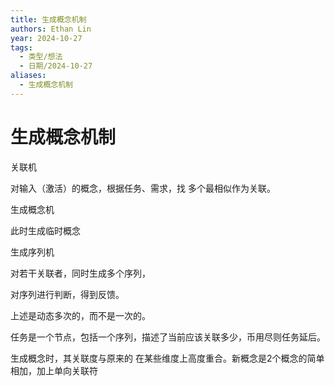 ```yaml
---
title: 生成概念机制
authors: Ethan Lin
year: 2024-10-27
tags:
  - 类型/想法
  - 日期/2024-10-27
aliases:
  - 生成概念机制
---
```

# 生成概念机制



关联机

对输入（激活）的概念，根据任务、需求，找 多个最相似作为关联。

生成概念机

此时生成临时概念

生成序列机

对若干关联者，同时生成多个序列，

对序列进行判断，得到反馈。


上述是动态多次的，而不是一次的。


任务是一个节点，包括一个序列，描述了当前应该关联多少，币用尽则任务延后。


生成概念时，其关联度与原来的 在某些维度上高度重合。新概念是2个概念的简单相加，加上单向关联符

